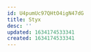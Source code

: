 ```yaml
---
id: U4pumUc97QHtO4igN47dG
title: Styx
desc: ''
updated: 1634174533341
created: 1634174533341
---
```


